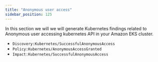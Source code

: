 ```yaml
---
title: "Anonymous user access"
sidebar_position: 125
---
```


In this section we will we will generate Kubernetes findings related to Anonymous user accessing kubernetes API in your Amazon EKS cluster.  

- `Discovery:Kubernetes/SuccessfulAnonymousAccess`
- `Policy:Kubernetes/AnonymousAccessGranted`
- `Impact:Kubernetes/SuccessfulAnonymousAccess` 
